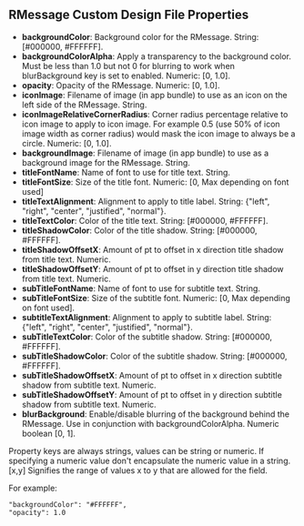 ## RMessage Custom Design File Properties

* **backgroundColor**: Background color for the RMessage. String: [#000000, #FFFFFF].
* **backgroundColorAlpha**: Apply a transparency to the background color. Must be less than 1.0 but not 0 for blurring to work
  when blurBackground key is set to enabled. Numeric: [0, 1.0].
* **opacity**: Opacity of the RMessage. Numeric: [0, 1.0].
* **iconImage**: Filename of image (in app bundle) to use as an icon on the left side of the RMessage. String.
* **iconImageRelativeCornerRadius**: Corner radius percentage relative to icon image to apply to icon image. For example 0.5 (use 50% of icon image width as corner radius) would mask the icon image to always be a circle. Numeric: [0, 1.0].
* **backgroundImage**: Filename of image (in app bundle) to use as a background image for the RMessage. String.
* **titleFontName**: Name of font to use for title text. String.
* **titleFontSize**: Size of the title font. Numeric: [0, Max depending on font used]
* **titleTextAlignment**: Alignment to apply to title label. String: {"left", "right", "center", "justified", "normal"}.
* **titleTextColor**: Color of the title text. String: [#000000, #FFFFFF].
* **titleShadowColor**: Color of the title shadow. String: [#000000, #FFFFFF].
* **titleShadowOffsetX**: Amount of pt to offset in x direction title shadow from title text. Numeric.
* **titleShadowOffsetY**: Amount of pt to offset in y direction title shadow from title text. Numeric.
* **subTitleFontName**: Name of font to use for subtitle text. String.
* **subTitleFontSize**: Size of the subtitle font. Numeric: [0, Max depending on font used].
* **subtitleTextAlignment**: Alignment to apply to subtitle label. String: {"left", "right", "center", "justified", "normal"}.
* **subTitleTextColor**: Color of the subtitle shadow. String: [#000000, #FFFFFF].
* **subTitleShadowColor**: Color of the subtitle shadow. String: [#000000, #FFFFFF].
* **subTitleShadowOffsetX**: Amount of pt to offset in x direction subtitle shadow from subtitle text. Numeric.
* **subTitleShadowOffsetY**: Amount of pt to offset in y direction subtitle shadow from subtitle text. Numeric.
* **blurBackground**: Enable/disable blurring of the background behind the RMessage. Use in conjunction with
  backgroundColorAlpha. Numeric boolean [0, 1].

Property keys are always strings, values can be string or numeric. If specifying a numeric value don't encapsulate the numeric value in a string.
[x,y] Signifies the range of values x to y that are allowed for the field.

For example:

```
"backgroundColor": "#FFFFFF",
"opacity": 1.0
```
